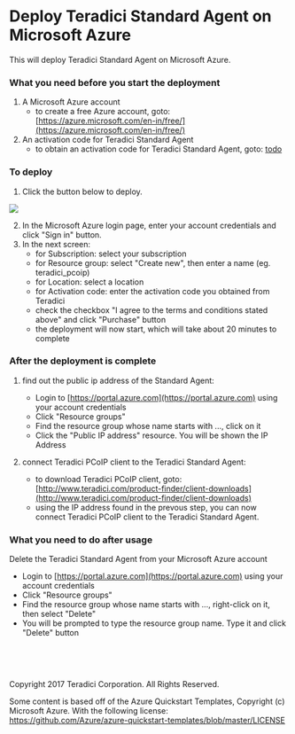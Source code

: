 # Deploy Teradici Standard Agent on Microsoft Azure

This will deploy Teradici Standard Agent on Microsoft Azure.

### What you need before you start the deployment

1. A Microsoft Azure account
    * to create a free Azure account, goto: [https://azure.microsoft.com/en-in/free/](https://azure.microsoft.com/en-in/free/)
2. An activation code for Teradici Standard Agent
    * to obtain an activation code for Teradici Standard Agent, goto: [todo](todo)

### To deploy

1. Click the button below to deploy.

<a target="_blank" href="https://portal.azure.com/#create/Microsoft.Template/uri/the_encoded_template_uri">
    <img src="http://azuredeploy.net/deploybutton.png"/>
</a>

2. In the Microsoft Azure login page, enter your account credentials and click "Sign in" button.
3. In the next screen:
    * for Subscription: select your subscription
	* for Resource group: select "Create new", then enter a name (eg. teradici_pcoip)
	* for Location: select a location
	* for Activation code: enter the activation code you obtained from Teradici
	* check the checkbox "I agree to the terms and conditions stated above" and click "Purchase" button
	* the deployment will now start, which will take about 20 minutes to complete
	
### After the deployment is complete

1. find out the public ip address of the Standard Agent:
    * Login to [https://portal.azure.com](https://portal.azure.com) using your account credentials
    * Click "Resource groups"
    * Find the resource group whose name starts with ..., click on it
    * Click the "Public IP address" resource. You will be shown the IP Address 

2. connect Teradici PCoIP client to the Teradici Standard Agent:
    * to download Teradici PCoIP client, goto: [http://www.teradici.com/product-finder/client-downloads](http://www.teradici.com/product-finder/client-downloads)
	* using the IP address found in the prevous step, you can now connect Teradici PCoIP client to the Teradici Standard Agent.

### What you need to do after usage

Delete the Teradici Standard Agent from your Microsoft Azure account
  * Login to [https://portal.azure.com](https://portal.azure.com) using your account credentials
  * Click "Resource groups"
  * Find the resource group whose name starts with ..., right-click on it, then select "Delete"
  * You will be prompted to type the resource group name. Type it and click "Delete" button

<p>&nbsp;</p>
<p>&nbsp;</p>
Copyright 2017 Teradici Corporation. All Rights Reserved.

Some content is based off of the Azure Quickstart Templates, Copyright (c) Microsoft Azure. With the following license: https://github.com/Azure/azure-quickstart-templates/blob/master/LICENSE
